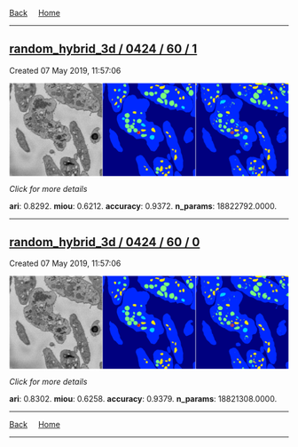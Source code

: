 
[Back](..)&nbsp;&nbsp;&nbsp;&nbsp;&nbsp;[Home](https://leapmanlab.github.io/snapshots)

---

<div class="summary"><a href="1"><h2>random_hybrid_3d / 0424 / 60 / 1</h2></a><p>Created 07 May 2019, 11:57:06
</p><a href="1"><img src="1/media/summary.png" align="center"></a><p>
<i>Click for more details</i>
</p></div>

**ari**: 0.8292. **miou**: 0.6212. **accuracy**: 0.9372. **n_params**: 18822792.0000. 

---

<div class="summary"><a href="0"><h2>random_hybrid_3d / 0424 / 60 / 0</h2></a><p>Created 07 May 2019, 11:57:06
</p><a href="0"><img src="0/media/summary.png" align="center"></a><p>
<i>Click for more details</i>
</p></div>

**ari**: 0.8302. **miou**: 0.6258. **accuracy**: 0.9379. **n_params**: 18821308.0000. 

---

[Back](..)&nbsp;&nbsp;&nbsp;&nbsp;&nbsp;[Home](https://leapmanlab.github.io/snapshots)

---